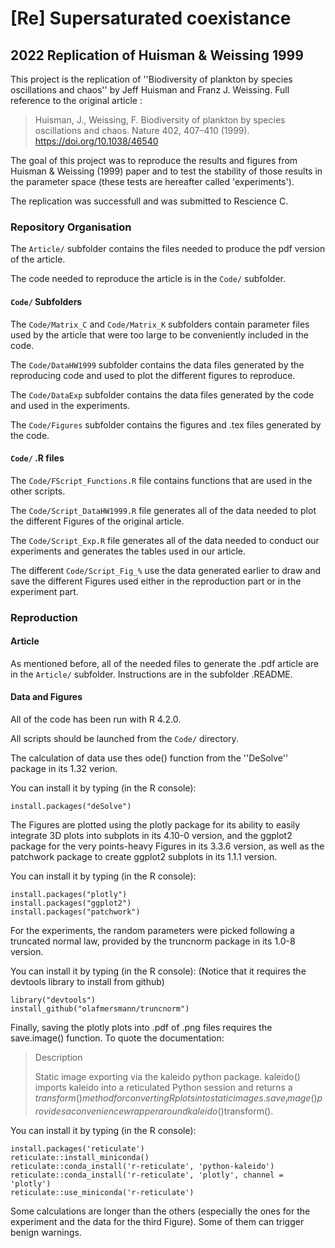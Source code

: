 # [Re] Supersaturated coexistance
## 2022 Replication of Huisman & Weissing 1999

This project is the replication of ''Biodiversity of plankton by species oscillations and chaos'' by Jeff Huisman and Franz J. Weissing.
Full reference to the original article : 
> Huisman, J., Weissing, F. Biodiversity of plankton by species oscillations and chaos. Nature 402, 407–410 (1999). https://doi.org/10.1038/46540

The goal of this project was to reproduce the results and figures from Huisman & Weissing (1999) paper and to test the stability of those results in the parameter space (these tests are hereafter called 'experiments'). 

The replication was successfull and was submitted to Rescience C. 

### Repository Organisation

The `Article/` subfolder contains the files needed to produce the pdf version of the article.

The code needed to reproduce the article is in the `Code/` subfolder.

#### `Code/` Subfolders

The `Code/Matrix_C` and `Code/Matrix_K` subfolders contain parameter files used by the article that were too large to be conveniently included in the code.

The `Code/DataHW1999` subfolder contains the data files generated by the reproducing code and used to plot the different figures to reproduce.

The `Code/DataExp` subfolder contains the data files generated by the code and used in the experiments.

The `Code/Figures` subfolder contains the figures and .tex files generated by the code.

#### `Code/` .R files

The `Code/FScript_Functions.R` file contains functions that are used in the other scripts.

The `Code/Script_DataHW1999.R` file generates all of the data needed to plot the different Figures of the original article. 

The `Code/Script_Exp.R` file generates all of the data needed to conduct our experiments and generates the tables used in our article. 

The different `Code/Script_Fig_%` use the data generated earlier to draw and save the different Figures used either in the reproduction part or in the experiment part.

### Reproduction

#### Article 

As mentioned before, all of the needed files to generate the .pdf article are in the `Article/` subfolder. Instructions are in the subfolder .README.

#### Data and Figures

All of the code has been run with R 4.2.0.

All scripts should be launched from the `Code/` directory.

The calculation of data use thes ode() function from the ''DeSolve'' package in its 1.32 verion.

You can install it by typing (in the R console): 

```
install.packages("deSolve")
```

The Figures are plotted using the plotly package for its ability to easily integrate 3D plots into subplots in its 4.10-0 version, and the ggplot2 package for the very points-heavy Figures in its 3.3.6 version, as well as the patchwork package to create ggplot2 subplots in its 1.1.1 version.


You can install it by typing (in the R console):
```
install.packages("plotly")
install.packages("ggplot2")
install.packages("patchwork")
```

For the experiments, the random parameters were picked following a truncated normal law, provided by the truncnorm package in its 1.0-8 version.

You can install it by typing (in the R console): 
(Notice that it requires the devtools library to install from github)
```
library("devtools")
install_github("olafmersmann/truncnorm")
```

Finally, saving the plotly plots into .pdf of .png files requires the save.image() function. To quote the documentation: 

> Description
> 
> Static image exporting via the kaleido python package. kaleido() imports kaleido into a reticulated Python session and returns a ⁠$transform()⁠ method for converting R plots into static images. save_image() provides a convenience wrapper around kaleido()$transform().

You can install it by typing (in the R console): 

```
install.packages('reticulate')
reticulate::install_miniconda()
reticulate::conda_install('r-reticulate', 'python-kaleido')
reticulate::conda_install('r-reticulate', 'plotly', channel = 'plotly')
reticulate::use_miniconda('r-reticulate')
```

Some calculations are longer than the others (especially the ones for the experiment and the data for the third Figure). Some of them can trigger benign warnings.
